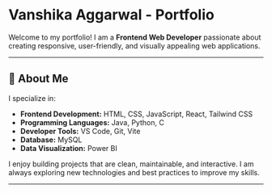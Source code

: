 # Vanshika Aggarwal - Portfolio

Welcome to my portfolio! I am a **Frontend Web Developer** passionate about creating responsive, user-friendly, and visually appealing web applications.

---

## 🚀 About Me
I specialize in:
- **Frontend Development:** HTML, CSS, JavaScript, React, Tailwind CSS  
- **Programming Languages:** Java, Python, C  
- **Developer Tools:** VS Code, Git, Vite  
- **Database:** MySQL  
- **Data Visualization:** Power BI  

I enjoy building projects that are clean, maintainable, and interactive. I am always exploring new technologies and best practices to improve my skills.

---
